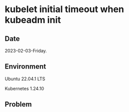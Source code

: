 # kubelet initial timeout when kubeadm init

## Date

2023-02-03-Friday.

## Environment

Ubuntu 22.04.1 LTS

Kubernetes 1.24.10

## Problem

